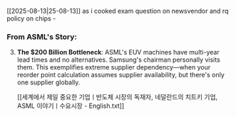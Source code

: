 [[2025-08-13|25-08-13]]
as i cooked exam question on newsvendor and rq policy on chips - 
### From ASML's Story:

3. **The $200 Billion Bottleneck**: ASML's EUV machines have multi-year lead times and no alternatives. Samsung's chairman personally visits them. This exemplifies extreme supplier dependency—when your reorder point calculation assumes supplier availability, but there's only one supplier globally.
   
   [[세계에서 제일 중요한 기업ㅣ반도체 시장의 독재자, 네덜란드의 치트키 기업, ASML 이야기ㅣ수요시장 - English.txt]]